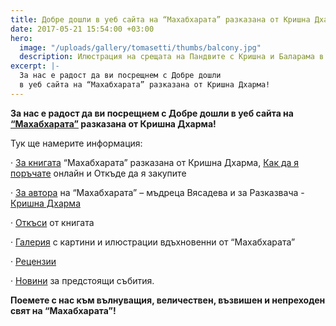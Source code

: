 ```yaml
---
title: Добре дошли в уеб сайта на “Махабхарата” разказана от Кришна Дхарма!
date: 2017-05-21 15:54:00 +03:00
hero:
  image: "/uploads/gallery/tomasetti/thumbs/balcony.jpg"
  description: Илюстрация на срещата на Пандвите с Кришна и Баларама в Дварака.
excerpt: |-
  За нас е радост да ви посрещнем с Добре дошли
  в уеб сайта на “Махабхарата” разказана от Кришна Дхарма!
---
```


**За нас е радост да ви посрещнем с Добре дошли 
в уеб сайта на [“Махабхарата”](http://www.mahabharata.bg/) разказана от Кришна Дхарма!**

Тук ще намерите информация:

· [За книгата](http://www.mahabharata.bg/about-book/) “Махабхарата” разказана от Кришна Дхарма, [Как да я поръчате](http://www.mahabharata.bg/buy/) онлайн и Откъде да я закупите

· [За автора](http://www.mahabharata.bg/about-author/) на “Махабхарата” – мъдреца Вясадева и за Разказвача - [Кришна Дхарма](http://www.mahabharata.bg/about-author/)

· [Откъси](http://www.mahabharata.bg/explore/) от книгата

· [Галерия](http://www.mahabharata.bg/gallery/) с картини и илюстрации вдъхновенни от “Махабхарата”

· [Рецензии](http://www.mahabharata.bg/reviews/)

· [Новини](http://www.mahabharata.bg/posts/) за предстоящи събития.

**Поемете с нас към вълнуващия, величествен, възвишен и непреходен свят на “Махабхарата”!**